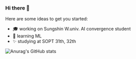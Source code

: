 ### Hi there 👋

<!-- **hajeong67/hajeong67** is a ✨ _special_ ✨ repository because its `README.md` (this file) appears on your GitHub profile. -->

Here are some ideas to get you started:

- :mortar_board: working on Sungshin W.univ. AI convergence student
- 🌱 learning ML
- :sparkles: studying at SOPT 31th, 32th

![Anurag's GitHub stats](https://github-readme-stats.vercel.app/api?username=hajeong67&show_icons=true&theme=radical)

